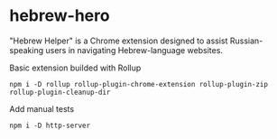 # hebrew-hero
"Hebrew Helper" is a Chrome extension designed to assist Russian-speaking users in navigating Hebrew-language websites.

Basic extension builded with Rollup
```
npm i -D rollup rollup-plugin-chrome-extension rollup-plugin-zip rollup-plugin-cleanup-dir
```

Add manual tests
```
npm i -D http-server
```